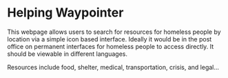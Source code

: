 # Helping Waypointer

This webpage allows users to search for resources for homeless people by location via a simple icon based interface. Ideally it would be in the post office on permanent interfaces for homeless people to access directly. It should be viewable in different languages.

Resources include food, shelter, medical, transportation, crisis, and legal...
